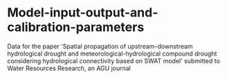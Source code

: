 # Model-input-output-and-calibration-parameters
Data for the paper 'Spatial propagation of upstream-downstream hydrological drought and meteorological-hydrological compound drought considering hydrological connectivity based on SWAT model' submitted to Water Resources Research, an AGU journal
